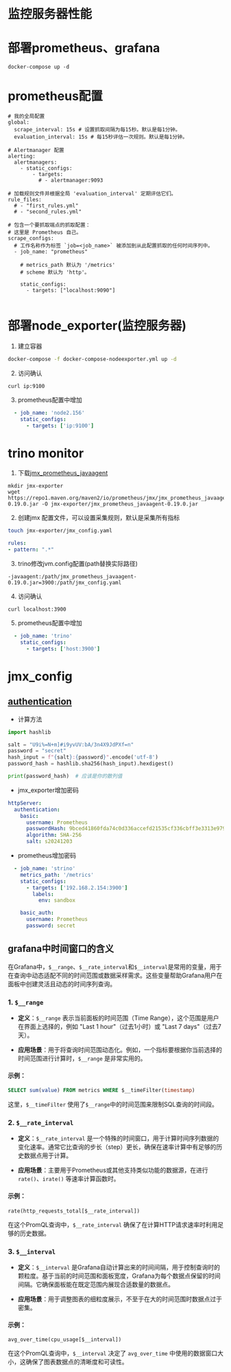 # 监控服务器性能
# 部署prometheus、grafana
```
docker-compose up -d
```
# prometheus配置
```
# 我的全局配置
global:
  scrape_interval: 15s # 设置抓取间隔为每15秒。默认是每1分钟。
  evaluation_interval: 15s # 每15秒评估一次规则。默认是每1分钟。

# Alertmanager 配置
alerting:
  alertmanagers:
    - static_configs:
        - targets:
          # - alertmanager:9093

# 加载规则文件并根据全局 'evaluation_interval' 定期评估它们。
rule_files:
  # - "first_rules.yml"
  # - "second_rules.yml"

# 包含一个要抓取端点的抓取配置：
# 这里是 Prometheus 自己。
scrape_configs:
  # 工作名称作为标签 `job=<job_name>` 被添加到从此配置抓取的任何时间序列中。
  - job_name: "prometheus"

    # metrics_path 默认为 '/metrics'
    # scheme 默认为 'http'。

    static_configs:
      - targets: ["localhost:9090"]


```

# 部署node_exporter(监控服务器)
1. 建立容器
```bash
docker-compose -f docker-compose-nodeexporter.yml up -d
```
2. 访问确认
```
curl ip:9100
```
3. prometheus配置中增加
```yaml
  - job_name: 'node2.156'
    static_configs:
      - targets: ['ip:9100']
```

# trino monitor
1. 下载[jmx_prometheus_javaagent](https://github.com/prometheus/jmx_exporter)
```base
mkdir jmx-exporter
wget https://repo1.maven.org/maven2/io/prometheus/jmx/jmx_prometheus_javaagent/0.19.0/jmx_prometheus_javaagent-0.19.0.jar -O jmx-exporter/jmx_prometheus_javaagent-0.19.0.jar
```

2. 创建jmx 配置文件，可以设置采集规则，默认是采集所有指标
```bash
touch jmx-exporter/jmx_config.yaml
```
```yaml
rules:
- pattern: ".*"
```

3. trino修改jvm.config配置(path替换实际路径)
```config
-javaagent:/path/jmx_prometheus_javaagent-0.19.0.jar=3900:/path/jmx_config.yaml
```
4. 访问确认
```
curl localhost:3900
```
5. prometheus配置中增加
```yaml
  - job_name: 'trino'
    static_configs:
      - targets: ['host:3900']
```

# jmx_config
## [authentication](http://prometheus.github.io/jmx_exporter/1.1.0/http-mode/authentication/)
+ 计算方法
```python
import hashlib

salt = "U9i%=N+m]#i9yvUV:bA/3n4X9JdPXf=n"
password = "secret"
hash_input = f"{salt}:{password}".encode('utf-8')
password_hash = hashlib.sha256(hash_input).hexdigest()

print(password_hash)  # 应该是你的散列值
```

+ jmx_exporter增加密码
```yaml
httpServer:
  authentication:
    basic:
      username: Prometheus
      passwordHash: 9bced41860fda74c0d336accefd21535cf336cbff3e3313e9796cb13700b37fd
      algorithm: SHA-256
      salt: s20241203
```

+ prometheus增加密码
```yaml
  - job_name: 'strino'
    metrics_path: '/metrics'
    static_configs:
      - targets: ['192.168.2.154:3900']
        labels:
          env: sandbox

    basic_auth:
      username: Prometheus
      password: secret
```

## grafana中时间窗口的含义
在Grafana中，`$__range`、`$__rate_interval`和`$__interval`是常用的变量，用于在查询中动态适配不同的时间范围或数据采样需求。这些变量帮助Grafana用户在面板中创建灵活且动态的时间序列查询。

### 1. `$__range`

- **定义**：`$__range` 表示当前面板的时间范围（Time Range），这个范围是用户在界面上选择的，例如 "Last 1 hour"（过去1小时）或 "Last 7 days"（过去7天）。
  
- **应用场景**：用于将查询时间范围动态化。例如，一个指标要根据你当前选择的时间范围进行计算时，`$__range` 是非常实用的。

#### 示例：
```sql
SELECT sum(value) FROM metrics WHERE $__timeFilter(timestamp)
```
这里，`$__timeFilter` 使用了`$__range`中的时间范围来限制SQL查询的时间段。

### 2. `$__rate_interval`

- **定义**：`$__rate_interval` 是一个特殊的时间窗口，用于计算时间序列数据的变化速率。通常它比查询的步长（step）更长，确保在速率计算中有足够的历史数据点用于计算。
  
- **应用场景**：主要用于Prometheus或其他支持类似功能的数据源，在进行 `rate()`、`irate()` 等速率计算函数时。

#### 示例：
```prometheus
rate(http_requests_total[$__rate_interval])
```
在这个PromQL查询中，`$__rate_interval` 确保了在计算HTTP请求速率时利用足够的历史数据。

### 3. `$__interval`

- **定义**：`$__interval` 是Grafana自动计算出来的时间间隔，用于控制查询时的颗粒度。基于当前的时间范围和面板宽度，Grafana为每个数据点保留的时间间隔。它确保面板能在既定范围内展现合适数量的数据点。

- **应用场景**：用于调整图表的细粒度展示，不至于在大的时间范围时数据点过于密集。

#### 示例：
```prometheus
avg_over_time(cpu_usage[$__interval])
```
在这个PromQL查询中，`$__interval` 决定了 `avg_over_time` 中使用的数据窗口大小，这确保了图表数据点的清晰度和可读性。

